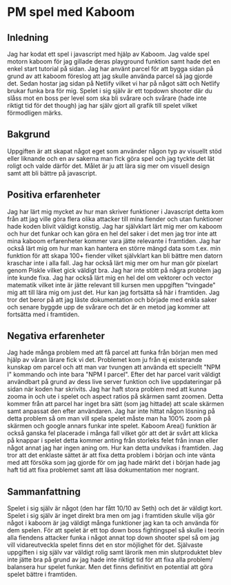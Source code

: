 # PM spel med Kaboom
 
## Inledning
 
Jag har kodat ett spel i javascript med hjälp av Kaboom.
Jag valde spel motorn kaboom för jag gillade deras playground funktion samt hade det en enkel start tutorial på sidan.
Jag har använt parcel för att bygga sidan på grund av att kaboom föreslog att jag skulle använda parcel så jag gjorde det.
Sedan hostar jag sidan på Netlify vilket vi har på något sätt och Netlify brukar funka bra för mig.
Spelet i sig själv är ett topdown shooter där du slåss mot en boss per level som ska bli svårare och svårare (hade inte riktigt tid för det though) jag har själv gjort all grafik till spelet vilket förmodligen märks.
 
## Bakgrund
 
Uppgiften är att skapat något eget som använder någon typ av visuellt stöd eller liknande och en av sakerna man fick göra spel och jag tyckte det lät roligt och valde därför det. Målet är ju att lära sig mer om visuell design samt att bli bättre på javascript.
 
## Positiva erfarenheter
 
Jag har lärt mig mycket av hur man skriver funktioner i Javascript detta kom från att jag ville göra flera olika attacker till mina fiender och utan funktioner hade koden blivit väldigt konstig. Jag har självklart lärt mig mer om kaboom och hur det funkar och kan göra en hel del saker i det men jag tror inte att mina kaboom erfarenheter kommer vara jätte relevante i framtiden. Jag har också lärt mig om hur man kan hantera en större mängd data som t.ex. min funktion för att skapa 100+ fiender vilket självklart kan bli bättre men datorn kraschar inte i alla fall. Jag har också lärt mig mer om hur man gör pixelart genom Piskle vilket gick väldigt bra. Jag har inte stött på några problem jag inte kunde fixa. Jag har också lärt mig en hel del om vektorer och vector matematik vilket inte är jätte relevant till kursen men uppgiften "tvingade" mig att till lära mig om just det. Hur kan jag fortsätta så här i framtiden. Jag tror det beror på att jag läste dokumentation och började med enkla saker och senare byggde upp de svårare och det är en metod jag kommer att fortsätta med i framtiden.
 
## Negativa erfarenheter
 
Jag hade många problem med att få parcel att funka från början men med hjälp av våran lärare fick vi det. Problemet kom ju från ej existerande kunskap om parcel och att man var tvungen att använda ett speciellt "NPM I" kommando och inte bara "NPM I parcel".  Efter det har parcel varit väldigt användbart på grund av dess live server funktion och live uppdateringar på sidan när koden har skrivits. Jag har haft stora problem med att kunna zooma in och ute i spelet och aspect ratios på skärmen samt zoomen. Detta kommer från att parcel har inget bra sätt (som jag hittade) att scale skärmen samt anpassat den efter användaren. Jag har inte hittat någon lösning på detta problem så om man vill spela spelet måste man ha 100% zoom på skärmen och google annars funkar inte spelet. Kaboom Area() funktion är också ganska fel placerade i många fall vilket gör att det är svårt att klicka på knappar i spelet detta kommer anting från storleks felet från innan eller något annat jag har ingen aning om. Hur kan detta undvikas i framtiden. Jag tror att det enklaste sättet är att fixa detta problem i början och inte vänta med att försöka som jag gjorde för om jag hade märkt det i början hade jag haft tid att fixa problemet samt att läsa dokumentation mer nogrant.
 
## Sammanfattning
 
Spelet i sig själv är något (den har fått 10/10 av Seth) och det är väldigt kort. Spelet i sig själv är inget direkt bra men om jag i framtiden skulle vilja gör något i kaboom är jag väldigt många funktioner jag kan ta och använda för dem spelen. För att spelet är ett top down boss fightingspel så skulle i teorin alla fiendens attacker funka i något annat top down shooter spel så om jag vill vidareutveckla spelet finns det en stor möjlighet för det.  Självaste uppgiften i sig själv var väldigt rolig samt lärorik men min slutproduktet blev inte jätte bra på grund av jag hade inte riktigt tid för att fixa alla problem/ balansera hur spelet funkar. Men det finns definitivt en potential att göra spelet bättre i framtiden.
 
 
 

